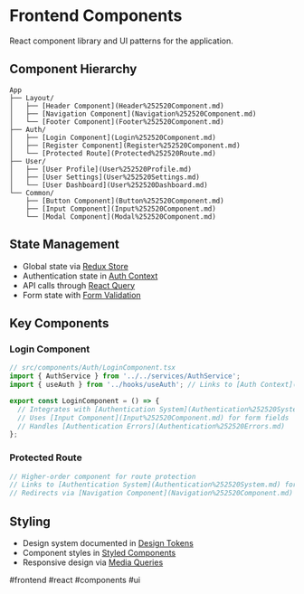 # Frontend Components

React component library and UI patterns for the application.

## Component Hierarchy

```
App
├── Layout/
│   ├── [Header Component](Header%252520Component.md)
│   ├── [Navigation Component](Navigation%252520Component.md)
│   └── [Footer Component](Footer%252520Component.md)
├── Auth/
│   ├── [Login Component](Login%252520Component.md)
│   ├── [Register Component](Register%252520Component.md)
│   └── [Protected Route](Protected%252520Route.md)
├── User/
│   ├── [User Profile](User%252520Profile.md)
│   ├── [User Settings](User%252520Settings.md)
│   └── [User Dashboard](User%252520Dashboard.md)
└── Common/
    ├── [Button Component](Button%252520Component.md)
    ├── [Input Component](Input%252520Component.md)
    └── [Modal Component](Modal%252520Component.md)
```

## State Management

- Global state via [Redux Store](Redux%252520Store.md)
- Authentication state in [Auth Context](Auth%252520Context.md)
- API calls through [React Query](React%252520Query.md)
- Form state with [Form Validation](Form%252520Validation.md)

## Key Components

### Login Component
```jsx
// src/components/Auth/LoginComponent.tsx
import { AuthService } from '../../services/AuthService';
import { useAuth } from '../hooks/useAuth'; // Links to [Auth Context](Auth%252520Context.md)

export const LoginComponent = () => {
  // Integrates with [Authentication System](Authentication%252520System.md)
  // Uses [Input Component](Input%252520Component.md) for form fields
  // Handles [Authentication Errors](Authentication%252520Errors.md)
};
```

### Protected Route
```jsx
// Higher-order component for route protection
// Links to [Authentication System](Authentication%252520System.md) for validation
// Redirects via [Navigation Component](Navigation%252520Component.md) patterns
```

## Styling

- Design system documented in [Design Tokens](Design%252520Tokens.md)
- Component styles in [Styled Components](Styled%252520Components.md)
- Responsive design via [Media Queries](Media%252520Queries.md)

#frontend #react #components #ui
